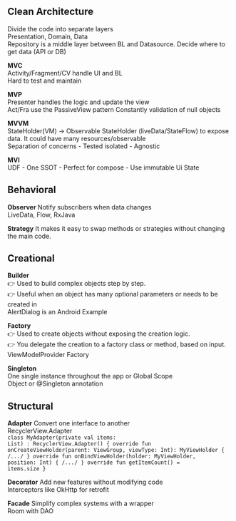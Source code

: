 ## Clean Architecture
Divide the code into separate layers
<br> Presentation, Domain, Data
<br> Repository is a middle layer between BL and Datasource. Decide where to get data (API or DB)

**MVC**
<br>Activity/Fragment/CV handle UI and BL
<br>Hard to test and maintain

**MVP**
<br>Presenter handles the logic and update the view
<br>Act/Fra use the PassiveView pattern
Constantly validation of null objects

**MVVM**
<br>StateHolder(VM) -> Observable StateHolder (liveData/StateFlow) to expose data. 
It could have many resources/observable
<br> Separation of concerns - Tested isolated - Agnostic

**MVI**
<br>UDF - One SSOT - Perfect for compose - Use immutable Ui State

## Behavioral
**Observer**
Notify subscribers when data changes
<br>LiveData, Flow, RxJava

**Strategy**
It makes it easy to swap methods or strategies without changing the main code.<br>

## Creational

**Builder**
<br>👉 Used to build complex objects step by step.
<br>👉 Useful when an object has many optional parameters or needs to be created in
<br>AlertDialog is an Android Example

**Factory**
<br>👉 Used to create objects without exposing the creation logic.
<br>👉 You delegate the creation to a factory class or method, based on input.
<br>ViewModelProvider Factory

**Singleton**
<br>One single instance throughout the app or Global Scope
<br>Object or @Singleton annotation 

## Structural
**Adapter**
Convert one interface to another
<br>RecyclerView.Adapter
<br><code>class MyAdapter(private val items: List<String>) : RecyclerView.Adapter<MyViewHolder>() {
    override fun onCreateViewHolder(parent: ViewGroup, viewType: Int): MyViewHolder { /*...*/ }
    override fun onBindViewHolder(holder: MyViewHolder, position: Int) { /*...*/ }
    override fun getItemCount() = items.size
}
</code>

**Decorator**
Add new features without modifying code
<br>Interceptors like OkHttp for retrofit

**Facade**
Simplify complex systems with a wrapper
<br> Room with DAO
